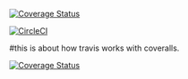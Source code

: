 [![Coverage Status](https://coveralls.io/repos/github/furebo/coverallsandtravisci/badge.svg?branch=main)](https://coveralls.io/github/furebo/coverallsandtravisci?branch=main)

[![CircleCI](https://dl.circleci.com/status-badge/img/gh/furebo/coverallsandtravisci/tree/main.svg?style=svg)](https://dl.circleci.com/status-badge/redirect/gh/furebo/coverallsandtravisci/tree/main)

#this is about how travis works with coveralls.

[![Coverage Status](https://coveralls.io/repos/github/furebo/coverallsandtravisci/badge.svg?branch=main)](https://coveralls.io/github/furebo/coverallsandtravisci?branch=main)